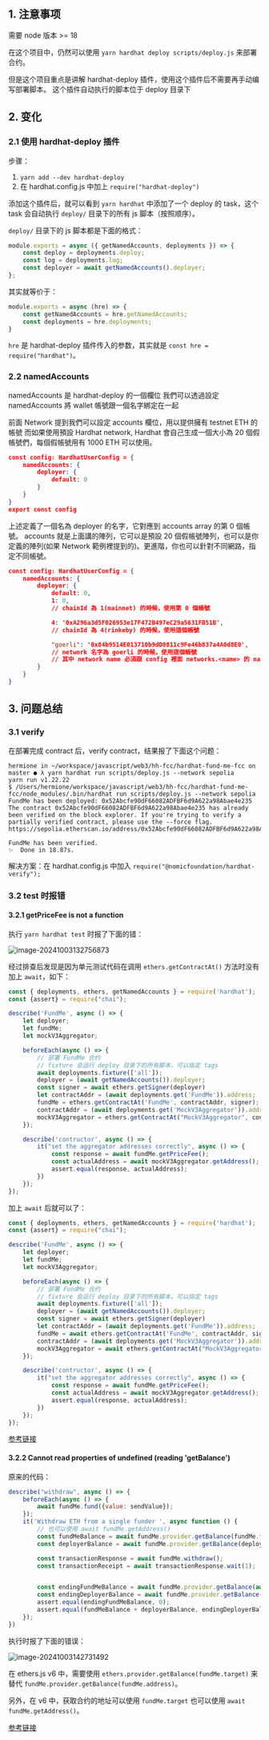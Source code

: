 

## 1. 注意事项
需要 node 版本 >= 18

在这个项目中，仍然可以使用 `yarn hardhat deploy scripts/deploy.js` 来部署合约。

但是这个项目重点是讲解 hardhat-deploy 插件，使用这个插件后不需要再手动编写部署脚本。
这个插件自动执行的脚本位于 deploy 目录下

## 2. 变化
### 2.1 使用 hardhat-deploy 插件

步骤：
1. `yarn add --dev hardhat-deploy`
2. 在 hardhat.config.js 中加上 `require("hardhat-deploy")`

添加这个插件后，就可以看到 `yarn hardhat` 中添加了一个 deploy 的 task，这个 task 会自动执行 `deploy/` 目录下的所有 js 脚本（按照顺序）。

`deploy/` 目录下的 js 脚本都是下面的格式：

```js
module.exports = async ({ getNamedAccounts, deployments }) => {
    const deploy = deployments.deploy;
    const log = deployments.log;
    const deployer = await getNamedAccounts().deployer;
};
```

其实就等价于：

```js
module.exports = async (hre) => {
    const getNamedAccounts = hre.getNamedAccounts;
    const deployments = hre.deployments;
}
```

`hre` 是 hardhat-deploy 插件传入的参数，其实就是 `const hre = require("hardhat")`。

### 2.2 namedAccounts

namedAccounts 是 hardhat-deploy 的一個欄位
我們可以透過設定 namedAccounts 將 wallet 帳號跟一個名字綁定在一起

前面 Network 提到我們可以設定 accounts 欄位，用以提供擁有 testnet ETH 的帳號
而如果使用預設 Hardhat network, Hardhat 會自己生成一個大小為 20 個假帳號們，每個假帳號用有 1000 ETH 可以使用。

```json
const config: HardhatUserConfig = {
    namedAccounts: {
        deployer: {
            default: 0
        }
    }
}
export const config
```

上述定義了一個名為 deployer 的名字，它對應到 accounts array 的第 0 個帳號。
accounts 就是上面講的陣列，它可以是預設 20 個假帳號陣列，也可以是你定義的陣列(如果 Network 範例裡提到的)。更進階，你也可以針對不同網路，指定不同帳號。

```json
const config: HardhatUserConfig = {
    namedAccounts: {
        deployer: {
            default: 0,
            1: 0,
            // chainId 為 1(mainnet) 的時候，使用第 0 個帳號

            4: '0xA296a3d5F026953e17F472B497eC29a5631FB51B',
            // chainId 為 4(rinkeby) 的時候，使用這個帳號

            "goerli": '0x84b9514E013710b9dD0811c9Fe46b837a4A0d8E0',
            // network 名字為 goerli 的時候，使用這個帳號
            // 其中 network name 必須跟 config 裡面 networks.<name> 的 name 一樣
        }
    }
}
```


## 3. 问题总结

### 3.1 verify
在部署完成 contract 后，verify contract，结果报了下面这个问题：
```shell
hermione in ~/workspace/javascript/web3/hh-fcc/hardhat-fund-me-fcc on master ● λ yarn hardhat run scripts/deploy.js --network sepolia
yarn run v1.22.22
$ /Users/hermione/workspace/javascript/web3/hh-fcc/hardhat-fund-me-fcc/node_modules/.bin/hardhat run scripts/deploy.js --network sepolia
FundMe has been deployed: 0x52Abcfe90dF66082ADFBF6d9A622a98Abae4e235
The contract 0x52Abcfe90dF66082ADFBF6d9A622a98Abae4e235 has already been verified on the block explorer. If you're trying to verify a partially verified contract, please use the --force flag.
https://sepolia.etherscan.io/address/0x52Abcfe90dF66082ADFBF6d9A622a98Abae4e235#code

FundMe has been verified.
✨  Done in 18.87s.
```

解决方案：在 hardhat.config.js 中加入 `require("@nomicfoundation/hardhat-verify");`

### 3.2 test 时报错

#### 3.2.1 getPriceFee is not a function
执行 `yarn hardhat test` 时报了下面的错：

![image-20241003132756873](https://hermione-pic.oss-cn-beijing.aliyuncs.com/uPic/image-20241003132756873.png)

经过排查后发现是因为单元测试代码在调用 `ethers.getContractAt()` 方法时没有加上 `await`，如下：
```js
const { deployments, ethers, getNamedAccounts } = require('hardhat');
const {assert} = require("chai");

describe('FundMe', async () => {
    let deployer;
    let fundMe;
    let mockV3Aggregator;

    beforeEach(async () => {
        // 部署 FundMe 合约
        // fixture 会运行 deploy 目录下的所有脚本，可以指定 tags
        await deployments.fixture(['all']);
        deployer = (await getNamedAccounts()).deployer;
        const signer = await ethers.getSigner(deployer)
        let contractAddr = (await deployments.get('FundMe')).address;
        fundMe = ethers.getContractAt('FundMe', contractAddr, signer);
        contractAddr = (await deployments.get('MockV3Aggregator')).address;
        mockV3Aggregator = ethers.getContractAt("MockV3Aggregator", contractAddr, signer);
    });

    describe('contructor', async () => {
        it("set the aggregator addresses correctly", async () => {
            const response = await fundMe.getPriceFee();
            const actualAddress = await mockV3Aggregator.getAddress();
            assert.equal(response, actualAddress);
        })
    });
});
```

加上 `await` 后就可以了：
```js
const { deployments, ethers, getNamedAccounts } = require('hardhat');
const {assert} = require("chai");

describe('FundMe', async () => {
    let deployer;
    let fundMe;
    let mockV3Aggregator;

    beforeEach(async () => {
        // 部署 FundMe 合约
        // fixture 会运行 deploy 目录下的所有脚本，可以指定 tags
        await deployments.fixture(['all']);
        deployer = (await getNamedAccounts()).deployer;
        const signer = await ethers.getSigner(deployer)
        let contractAddr = (await deployments.get('FundMe')).address;
        fundMe = await ethers.getContractAt('FundMe', contractAddr, signer);
        contractAddr = (await deployments.get('MockV3Aggregator')).address;
        mockV3Aggregator = await ethers.getContractAt("MockV3Aggregator", contractAddr, signer);
    });

    describe('contructor', async () => {
        it("set the aggregator addresses correctly", async () => {
            const response = await fundMe.getPriceFee();
            const actualAddress = await mockV3Aggregator.getAddress();
            assert.equal(response, actualAddress);
        })
    });
});
```

[参考链接](https://github.com/smartcontractkit/full-blockchain-solidity-course-js/discussions/1503)

#### 3.2.2 Cannot read properties of undefined (reading 'getBalance')
原来的代码：

```js
describe("withdraw", async () => {
    beforeEach(async () => {
        await fundMe.fund({value: sendValue});
    });
    it('Withdraw ETH from a single funder ', async function () {
        // 也可以使用 await fundMe.getAddress()
        const fundMeBalance = await fundMe.provider.getBalance(fundMe.target);
        const deployerBalance = await fundMe.provider.getBalance(deployer);

        const transactionResponse = await fundMe.withdraw();
        const transactionReceipt = await transactionResponse.wait(1);


        const endingFundMeBalance = await fundMe.provider.getBalance(await fundMe.getAddress());
        const endingDeployerBalance = await fundMe.provider.getBalance(deployer);
        assert.equal(endingFundMeBalance, 0);
        assert.equal(fundMeBalance + deployerBalance, endingDeployerBalance + gasCost);
    });
})
```

执行时报了下面的错误：

![image-20241003142731492](https://hermione-pic.oss-cn-beijing.aliyuncs.com/uPic/image-20241003142731492.png)

在 ethers.js v6 中，需要使用 `ethers.provider.getBalance(fundMe.target)` 来替代 `fundMe.provider.getBalance(fundMe.address)`。

另外，在 v6 中，获取合约的地址可以使用 `fundMe.target` 也可以使用 `await fundMe.getAddress()`。

[参考链接](https://github.com/smartcontractkit/full-blockchain-solidity-course-js/discussions/5967)